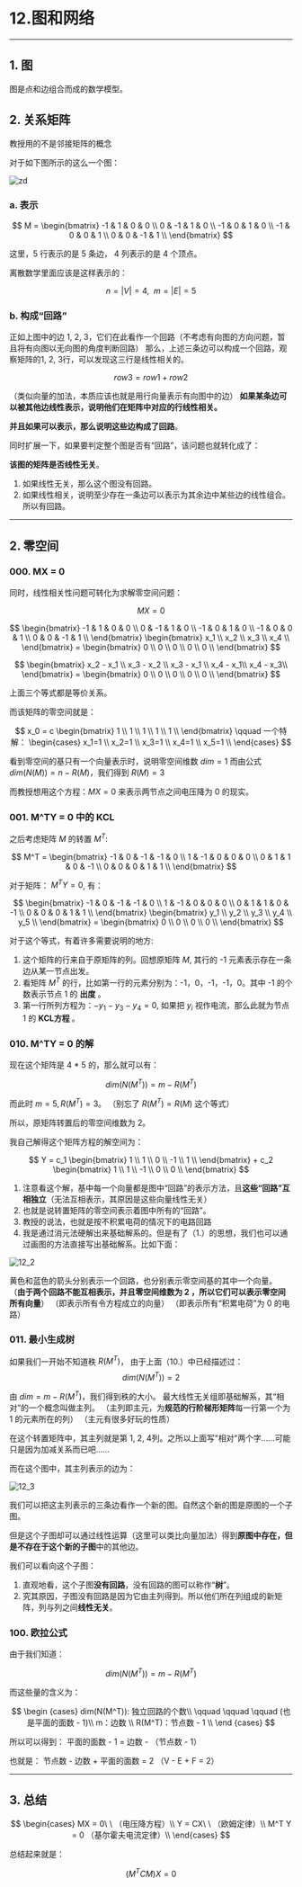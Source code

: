 # 12.图和网络

---

## 1. 图

图是点和边组合而成的数学模型。

## 2. 关系矩阵

教授用的不是邻接矩阵的概念

对于如下图所示的这么一个图：

![zd](./img/12_1.png)

### a. 表示

$$
M =
\begin{bmatrix}
-1 & 1 & 0 & 0 \\
0 & -1 & 1 & 0 \\
-1 & 0 & 1 & 0 \\
-1 & 0 & 0 & 1 \\
0 & 0 & -1 & 1 \\
\end{bmatrix}
$$

这里，5 行表示的是 5 条边， 4 列表示的是 4 个顶点。

离散数学里面应该是这样表示的：

$$
n = |V| = 4, \ \ m = |E| = 5
$$

### b. 构成“回路”

正如上图中的边 1, 2, 3，它们在此看作一个回路（不考虑有向图的方向问题，暂且将有向图以无向图的角度判断回路）
那么，上述三条边可以构成一个回路，观察矩阵的1, 2, 3行，可以发现这三行是线性相关的。

$$
row 3 = row 1 + row 2
$$

（类似向量的加法，本质应该也就是用行向量表示有向图中的边）
**如果某条边可以被其他边线性表示，说明他们在矩阵中对应的行线性相关。**

**并且如果可以表示，那么说明这些边构成了回路**。

同时扩展一下，如果要判定整个图是否有“回路”，该问题也就转化成了：

**该图的矩阵是否线性无关**。

1. 如果线性无关，那么这个图没有回路。
2. 如果线性相关，说明至少存在一条边可以表示为其余边中某些边的线性组合。所以有回路。

---

## 2. 零空间

### 000. MX = 0

同时，线性相关性问题可转化为求解零空间问题：

$$
MX = 0
$$

$$
\begin{bmatrix}
-1 & 1 & 0 & 0 \\
0 & -1 & 1 & 0 \\
-1 & 0 & 1 & 0 \\
-1 & 0 & 0 & 1 \\
0 & 0 & -1 & 1 \\
\end{bmatrix}
\begin{bmatrix}
x_1 \\
x_2 \\
x_3 \\
x_4 \\
\end{bmatrix}
= \begin{bmatrix}
0 \\
0 \\
0 \\
0 \\
0 \\
\end{bmatrix}
$$

$$
\begin{bmatrix}
x_2 - x_1 \\
x_3 - x_2 \\
x_3 - x_1 \\
x_4 - x_1\\
x_4 - x_3\\
\end{bmatrix}
= \begin{bmatrix}
0 \\
0 \\
0 \\
0 \\
0 \\
\end{bmatrix}
$$

上面三个等式都是等价关系。

而该矩阵的零空间就是：

$$
x_0 = c
\begin{bmatrix}
1 \\
1 \\
1 \\
1 \\
1 \\
\end{bmatrix}
\qquad
一个特解：
\begin{cases}
x_1=1 \\
x_2=1 \\
x_3=1 \\
x_4=1 \\
x_5=1 \\
\end{cases}
$$

看到零空间的基只有一个向量表示时，说明零空间维数 $dim = 1$
而由公式 $dim(N(M)) = n - R(M)$，我们得到 $R(M) = 3$

而教授想用这个方程：$MX = 0$ 来表示两节点之间电压降为 0 的现实。

### 001. M^TY = 0 中的 KCL

之后考虑矩阵 $M$ 的转置 $M^T$:

$$
M^T =
\begin{bmatrix}
-1 & 0 & -1 & -1 & 0 \\
1 & -1 & 0 & 0 & 0 \\
0 & 1 & 1 & 0 & -1 \\
0 & 0 & 0 & 1 & 1 \\
\end{bmatrix}
$$

对于矩阵： $M^T Y = 0$, 有：

$$
\begin{bmatrix}
-1 & 0 & -1 & -1 & 0 \\
1 & -1 & 0 & 0 & 0 \\
0 & 1 & 1 & 0 & -1 \\
0 & 0 & 0 & 1 & 1 \\
\end{bmatrix}
\begin{bmatrix}
y_1 \\
y_2 \\
y_3 \\
y_4 \\
y_5 \\
\end{bmatrix}
= \begin{bmatrix}
0 \\
0 \\
0 \\
0 \\
\end{bmatrix}
$$

对于这个等式，有着许多需要说明的地方:

1. 这个矩阵的行来自于原矩阵的列。回想原矩阵 $M$, 其行的 -1 元素表示存在一条边从某一节点出发。
2. 看矩阵 $M^T$ 的行，比如第一行的元素分别为：-1，0，-1，-1，0。其中 -1 的个数表示节点 1 的 **出度** 。
3. 第一行所列方程为：$-y_1-y_3-y_4 = 0$, 如果把 $y_i$ 视作电流，那么此就为节点 1 的 **KCL方程** 。

### 010. M^TY = 0 的解

现在这个矩阵是 4 * 5 的，那么就可以有：

$$
dim(N(M^T)) = m - R(M^T)
$$

而此时 $m = 5, R(M^T) = 3$。
（别忘了 $R(M^T) = R(M)$ 这个等式）

所以，原矩阵转置后的零空间维数为 2。

我自己解得这个矩阵方程的解空间为：

$$
Y = c_1
\begin{bmatrix}
1 \\
1 \\
0 \\
-1 \\
1 \\
\end{bmatrix} + c_2
\begin{bmatrix}
1 \\
1 \\
-1 \\
0 \\
0 \\
\end{bmatrix}
$$

1. 注意看这个解，基中每一个向量都是图中“回路”的表示方法，且**这些“回路”互相独立**（无法互相表示，其原因是这些向量线性无关）
2. 也就是说转置矩阵的零空间表示着图中所有的“回路”。
3. 教授的说法，也就是按不积累电荷的情况下的电路回路
4. 我是通过消元法硬解出来基础解系的。但是有了（1.）的思想，我们也可以通过画图的方法直接写出基础解系。比如下面：

![12_2](./img/12_2.png)

黄色和蓝色的箭头分别表示一个回路，也分别表示零空间基的其中一个向量。
（**由于两个回路不能互相表示，并且零空间维数为 2 ，所以它们可以表示零空间所有向量**）
（即表示所有令方程成立的向量）
（即表示所有“积累电荷”为 0 的电路）

### 011. 最小生成树

如果我们一开始不知道秩 $R(M^T)$，
由于上面（10.）中已经描述过：
$$
dim(N(M^T)) = 2
$$

由 $dim = m - R(M^T)$，我们得到秩的大小。
最大线性无关组即基础解系，其“相对”的一个概念叫做主列。
（主列即主元，为**规范的行阶梯形矩阵**每一行第一个为 1 的元素所在的列）
（主元有很多好玩的性质）

在这个转置矩阵中，其主列就是第 1, 2, 4列。之所以上面写"相对"两个字……可能只是因为加减关系而已吧……

而在这个图中，其主列表示的边为：

![12_3](./img/12_3.png)

我们可以把这主列表示的三条边看作一个新的图。自然这个新的图是原图的一个子图。

但是这个子图却可以通过线性运算（这里可以类比向量加法）得到**原图中存在，但是不存在于这个新的子图**中的其他边。

我们可以看向这个子图：

1. 直观地看，这个子图**没有回路**，没有回路的图可以称作“**树**”。
2. 究其原因，子图没有回路是因为它由主列得到。所以他们所在列组成的新矩阵，列与列之间**线性无关**。

### 100. 欧拉公式

由于我们知道：

$$
dim(N(M^T)) = m - R(M^T)
$$

而这些量的含义为：

$$
\begin {cases}
dim(N(M^T)): 独立回路的个数\\
\qquad \qquad \qquad (也是平面的面数 - 1)\\
m：边数 \\
R(M^T)：节点数 - 1 \\
\end {cases}
$$

所以可以得到：
平面的面数 - 1 = 边数 - （节点数 - 1）

也就是：
节点数 - 边数 + 平面的面数 = 2 （V - E + F = 2）

---

## 3. 总结

$$
\begin{cases}
MX = 0\ \ （电压降方程）\\
Y = CX\ \ （欧姆定律）\\
M^T Y = 0 （基尔霍夫电流定律）\\
\end{cases}
$$

总结起来就是：

$$
(M^T C M) X = 0
$$
